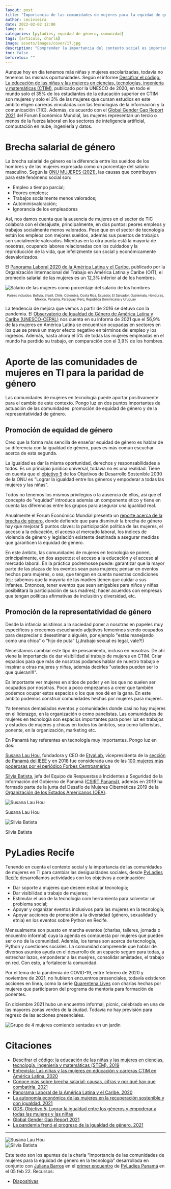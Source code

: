 ```yaml
---
layout: post
title: "Importancia de las comunidades de mujeres para la equidad de género en la tecnología"
author: cecivieira
date: 2022-02-02 12:00
lang: es
categories: [pyladies, equidad de género, comunidad]
tags: [artículo, charla]
image: assets/images/cover/17.jpg
description: "Comprender la importancia del contexto social es importante para desarrollar un trabajo de impacto en las comunidades de mujeres en TI. En el post enseñaré un poco de este contexto con enfoque en la América Latina, además de destacar dos principales aspectos de actuación de las comunidades: promoción de equidad y representatividad de género."
toc: false
beforetoc: ""
---
```

Aunque hoy en día tenemos más niñas y mujeres escolarizadas, todavía no tenemos las mismas oportunidades. Según el informe [Descifrar el código: La educación de las niñas y las mujeres en ciencias, tecnologías, ingeniería y matemáticas (CTIM)](https://unesdoc.unesco.org/ark:/48223/pf0000366649), publicado por la UNESCO de 2020, en todo el mundo solo el 35% de los estudiantes de la educación superior en CTIM son mujeres y solo el 3% de las mujeres que cursan estudios en este ámbito eligen carreras vinculadas con las tecnologías de la información y la comunicación (TIC). Además, de acuerdo con el [Global Gender Gap Report 2021](https://www.weforum.org/reports/global-gender-gap-report-2021) del Forum Económico Mundial, las mujeres representan un tercio o menos de la fuerza laboral en los sectores de inteligencia artificial, computación en nube, ingeniería y datos.

# Brecha salarial de género

La brecha salarial de género es la diferencia entre los sueldos de los hombres y de las mujeres expresada como un porcentaje del salario masculino. Según la [ONU MUJERES (2021)](https://lac.unwomen.org/es/que-hacemos/empoderamiento-economico/epic/que-es-la-brecha-salarial), las causas que contribuyen para este fenómeno social son:

- Empleo a tiempo parcial;
- Peores empleos;
- Trabajos socialmente menos valorados;
- Autominisvaloración;
- Ignorancia de los empleadores

Así, nos damos cuenta que la ausencia de mujeres en el sector de TIC colabora con el desajuste, principalmente, en dos puntos: peores empleos y trabajos socialmente menos valorados. Pese que en el sector de tecnología están los empleos con mejores sueldos, además sus puestos de trabajos son socialmente valorados. Mientras en la otra punta está la mayoría de nosotras, ocupando labores relacionadas con los cuidados y la reproducción de la vida, que infelizmente son social y económicamente desvalorizados.

El [Panorama Laboral 2020 de la América Latina y el Caribe](https://www.ilo.org/americas/publicaciones/WCMS_764630/lang--es/index.htm), publicado por la Organización Internacional del Trabajo en América Latina y Caribe (OIT), el promedio salarial de las mujeres es un 12,3% inferior al de los hombres. 

<img class="rounded mx-auto d-block" src="../../assets/images/2022-02-05/evolucion-sueldo-hombres-mujeres.png" alt="Salario de las mujeres como porcentaje del salario de los hombres">

<p style="font-size: 10px; text-align: center">Países incluidos: Bolivia, Brasil, Chile, Colombia, Costa Rica, Ecuador, El Salvador, Guatemala, Honduras, México, Panamá, Paraguay, Perú, República Dominicana y Uruguay</p>


La tendencia de mejora que vemos a partir de 2016 se detuvo con la pandemia. El [Observatorio de Igualdad de Género de América Latina y Caribe (UNESCO-CEPAL)](https://oig.cepal.org/es/documentos/la-autonomia-economica-mujeres-la-recuperacion-sostenible-igualdad) nos cuenta en su informa de 2021 que el 56,9% de las mujeres en América Latina se encuentran ocupadas en sectores en los que se prevé un mayor efecto negativo en términos del empleo y los ingresos. Además, hasta ahora el 5% de todas las mujeres empleadas en el mundo ha perdido su trabajo, en comparación con el 3,9% de los hombres.

# Aporte de las comunidades de mujeres en TI para la paridad de género

Las comunidades de mujeres en tecnología puede aportar positivamente para el cambio de este contexto. Pongo luz en dos puntos importantes de actuación de las comunidades: promoción de equidad de género y de la representatividad de género.

## Promoción de equidad de género

Creo que la forma más sencilla de enseñar equidad de género es hablar de su diferencia con la igualdad de género, pues es más común escuchar acerca de esta segunda.

La igualdad es dar la misma oportunidad, derechos y responsabilidades a todos. Es un principio jurídico universal, todavía no es una realidad. Tiene en cuenta que el [objetivo 5](https://www.un.org/sustainabledevelopment/es/gender-equality/) de los Objetivos de Desarrollo Sostenible 2030 de la ONU es "Lograr la igualdad entre los géneros y empoderar a todas las mujeres y las niñas".

Todos no tenemos los mismos privilegios o la ausencia de ellos, así que el concepto de  "equidad" introduce además un componente ético y tiene en cuenta las diferencias entre los grupos para asegurar una igualdad real.

Anualmente el Forum Económico Mundial presenta un [reporte acerca de la brecha de género](https://www.weforum.org/reports/global-gender-gap-report-2021), donde defiende que para disminuir la brecha de género hay que mejorar 5 puntos claves: la participación política de las mujeres, el acceso a la educación, el acceso al mercado laboral, los índices de violencia de género y legislación existente destinada a asegurar medidas que garanticen la equidad de género.

En este ámbito, las comunidades de mujeres en tecnología se ponen, principalmente, en dos aspectos: el acceso a la educación y el acceso al mercado laboral. En la práctica podremosse puede: garantizar que la mayor parte de las plazas de los eventos sean para mujeres; pensar en eventos hechos para mujeres, o sea, que tengan en cuenta nuestras condiciones (ej.: sabemos que la mayoría de las madres tienen que cuidar a sus infantes. Entonces, tener eventos que sean amigables para niños y niñas posibilitará la participación de sus madres); hacer acuerdos con empresas que tengan políticas afirmativas de inclusión y diversidad, etc.

## Promoción de la representatividad de género

Desde la infancia asistimos a la sociedad poner a nosotras en papeles muy específicos y crecemos escuchando adjetivos femeninos siendo ocupados para despreciar o desestimar a alguién, por ejemplo "estás manejando como una chica" o “hijo de puta” (¿¡trabajo sexual es legal, vale?!)

Necesitamos cambiar este tipo de pensamiento, incluso en nosotras. De ahí viene la importancia de dar visibilidad al trabajo de mujeres en CTIM. Criar espacios para que más de nosotras podamos hablar de nuestro trabajo e inspirar a otras mujeres y niñas, además decirles "ustedes pueden ser lo que quieran!!!".

Es importante ver mujeres en sitios de poder y en los que no suelen ser ocupados por nosotras. Poco a poco empezamos a creer que también podemos ocupar estos espacios o los que nos dé en la gana. En este ámbito podemos construir comunidades hechas por mujeres para mujeres. 

Ya tenemos demasiados eventos y comunidades donde casi no hay mujeres en el liderazgo, en la organización o como panelistas. Las comunidades de mujeres en tecnología son espacios importantes para poner luz en trabajos y estudios de mujeres y chicas en todos los ámbitos, sea como talleristas, ponente, en la organización, marketing etc.

En Panamá hay referentes en tecnología muy importantes. Pongo luz en dos:

[Susana Lau Hou](https://www.linkedin.com/in/susanalauhou/), fundadora y CEO de [EtyaLab](https://www.etyalab.com/), vicepresidenta de la [sección de Panamá del IEEE](https://r9.ieee.org/panama/) y en 2018 fue considerada una de las [100 mujeres más poderosas por el periódico Forbes Centroamérica](https://newses.cgtn.com/news/3d3d774d664a6a4e314d7a6333566d54/p.html)

[Silvia Batista](https://www.linkedin.com/in/silviabatista/), jefa del Equipo de Respuestas a Incidentes a Seguridad de la Información del Gobierno de Panamá ([CSIRT Panamá](https://cert.pa/)), además en 2019 ha formado parte de la junta del Desafío de Mujeres Cibernéticas 2019 de la [Organización de los Estados Americanos (OEA)](https://www.oas.org/es/).

<div class="row">
    <div class="col">
        <img src="../../assets/images/2022-02-05/susana-lau.jpg" class="rounded mx-auto d-block" alt="Susana Lau Hou">
        <p>Susana Lau Hou</p>
    </div>
    <div class="col">
        <img src="../../assets/images/2022-02-05/silvia-batista.png" class="rounded mx-auto d-block" alt="Silvia Batista">
        <p>Silvia Batista</p>
    </div>    
</div>

# PyLadies Recife

Tenendo en cuenta el contexto social y la importancia de las comunidades de mujeres en TI para cambiar las desigualdades sociales, desde [PyLadies Recife](https://www.instagram.com/pyladiesrecife/) desarrollamos actividades con los objetivos a continuación:

- Dar soporte a mujeres que deseen estudiar tecnología;
- Dar visibilidad a trabajo de mujeres;
- Estimular el uso de la tecnología com herramienta para solventar un problema social;
- Apoyar y organizar eventos inclusivos para las mujeres en la tecnología;
- Apoyar acciones de promoción a la diversidad (género, sexualidad y etnia) en los eventos sobre Python en Recife.

Mensualmente son puesto en marcha eventos (charlas, talleres, jornada o encuentro informal) cuya la agenda es compuesta por mujeres que pueden ser o no de la comunidad. Además, los temas son acerca de tecnología, Python y cuestiones sociales. La comunidad compreende que hablar de diversos asuntos ayuda en el desarrollo de un espacio seguro para todas, a estrechar lazos, emponderar a las muejres, consolidar amistades, el trabajo en red. Con esto, a fortalecer la comunidad.

Por el tema de la pandemia de COVID-19, entre febrero de 2020 y noviembre de 2021, no hubieron encuentros presenciales, todavía existieron acciones en línea, como la serie [Quarentena Lives](https://youtube.com/playlist?list=PLCbSKoKDzRV0ObHY_hqFkNMb8ntkT30Mi) con charlas hechas por mujeres que participaron del programa de mentoria para formación de ponentes.

En diciembre 2021 hubo un encuentro informal, picnic, celebrado en una de las mayores zonas verdes de la ciudad. Todavía no hay previsión para regreso de las acciones presenciales.

<img class="rounded mx-auto d-block" src="../../assets/images/2022-02-05/picnic-pyladies-recife.jpg" alt="Grupo de 4 mujeres comiendo sentadas en un jardin">

# Citaciones

- [Descifrar el código: la educación de las niñas y las mujeres en ciencias, tecnología, ingeniería y matemáticas (STEM). 2019](https://unesdoc.unesco.org/ark:/48223/pf0000366649)
- [Entrevista: Las niñas y las mujeres en educación y carreras CTIM en América Latina. 2020](https://es.unesco.org/news/entrevista-ninas-y-mujeres-educacion-y-carreras-ctim-america-latina)
- [Conoce más sobre brecha salarial: causas, cifras y por qué hay que combatirla. 2021](https://lac.unwomen.org/es/que-hacemos/empoderamiento-economico/epic/que-es-la-brecha-salarial)
- [Panorama Laboral de la América Latina y el Caribe. 2020](https://www.ilo.org/americas/publicaciones/WCMS_764630/lang--es/index.htm)
- [La autonomía económica de las mujeres en la recuperación sostenible y con igualdad. 2021](https://oig.cepal.org/es/documentos/la-autonomia-economica-mujeres-la-recuperacion-sostenible-igualdad)
- [ODS: Objetivo 5: Lograr la igualdad entre los géneros y empoderar a todas las mujeres y las niñas](https://www.un.org/sustainabledevelopment/es/gender-equality/)
- [Global Gender Gap Report 2021](https://www.weforum.org/reports/global-gender-gap-report-2021)
- [La pandemia frenó el progreso de la igualdad de género. 2021](https://www.dw.com/es/la-pandemia-fren%C3%B3-el-progreso-de-la-igualdad-de-g%C3%A9nero/a-57067207)

---
<div class="row">
    <div class="col">
        <img src="../../assets/images/2022-02-05/pyladies-panama-ana-cecilia.jpg" class="rounded mx-auto d-block" alt="Susana Lau Hou">
    </div>
    <div class="col">
        <img src="../../assets/images/2022-02-05/pyladies-panama-juliana.jpg" class="rounded mx-auto d-block" alt="Silvia Batista">
    </div>    
</div>

Este texto son los apuntes de la charla “Importancia de las comunidades de mujeres para la equidad de género en la tecnología” desarrollada en conjunto con [Juliana Barros](https://www.linkedin.com/in/julianabarroslima/) en el [primer encuentro](https://www.meetup.com/pt-BR/Python-Panama/events/283392935) de [PyLadies Panamá](https://twitter.com/PyladiesPanama) en el 05 feb 22. Recursos:

- [Diapositivas](../../assets/images/2022-02-05/diapositivas-pyladies-panama-importancia-de-las-comunidades-de-mujeres-para-la-equidad-de-genero-en-la-tecnologia.pdf)